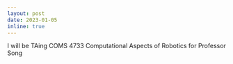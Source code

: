 ```yaml
---
layout: post
date: 2023-01-05
inline: true
---
```


I will be TAing COMS 4733 Computational Aspects of Robotics for Professor Song
